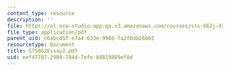 ```yaml
---
content_type: resource
description: ''
file: https://ol-ocw-studio-app-qa.s3.amazonaws.com/courses/sts-062j-drugs-politics-and-culture-spring-2006/eef477072908784d7efeb8819889ef8d_STS062Essay2.pdf
file_type: application/pdf
parent_uid: c6abcd5f-e7a4-633e-9986-7a2f0d826b65
resourcetype: Document
title: STS062Essay2.pdf
uid: eef47707-2908-784d-7efe-b8819889ef8d
---
```


